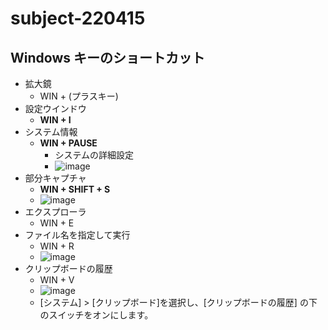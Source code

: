 # subject-220415

## Windows キーのショートカット
- 拡大鏡
  - WIN + (プラスキー) 
- 設定ウインドウ
  - **WIN + I**
- システム情報
  - **WIN + PAUSE**
    - システムの詳細設定
    - ![image](https://user-images.githubusercontent.com/1501327/163501422-48554e1a-2afe-479f-9a0d-4100ba869366.png)
- 部分キャプチャ
  - **WIN + SHIFT + S**
  - ![image](https://user-images.githubusercontent.com/1501327/163501543-eebd97bd-01a6-4760-a63a-8f38ff692af7.png)
- エクスプローラ
  - WIN + E
- ファイル名を指定して実行
  - WIN + R
  - ![image](https://user-images.githubusercontent.com/1501327/163501786-a3350c07-6e3b-4815-aba2-75e9986619a5.png)
- クリップボードの履歴
  - WIN + V
  - ![image](https://user-images.githubusercontent.com/1501327/163502341-d7efe0c1-d859-4ed2-b27b-770fd1850192.png)
  - [システム] > [クリップボード]を選択し、[クリップボードの履歴] の下のスイッチをオンにします。
